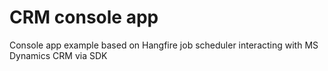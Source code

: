 # CRM console app

Console app example based on Hangfire job scheduler interacting with MS Dynamics CRM via SDK

